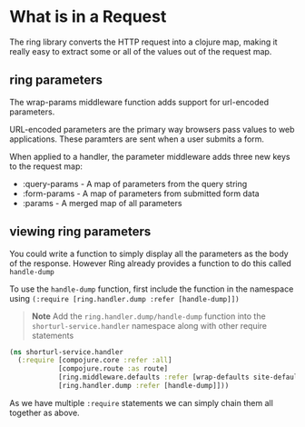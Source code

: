 # What is in a Request

The ring library converts the HTTP request into a clojure map, making it really easy to extract some or all of the values out of the request map.

## ring parameters

The wrap-params middleware function adds support for url-encoded parameters.

URL-encoded parameters are the primary way browsers pass values to web applications. These paramters are sent when a user submits a form.

When applied to a handler, the parameter middleware adds three new keys to the request map:

* :query-params - A map of parameters from the query string
* :form-params - A map of parameters from submitted form data
* :params - A merged map of all parameters

## viewing ring parameters

You could write a function to simply display all the parameters as the body of the response.  However Ring already provides a function to do this called `handle-dump`

To use the `handle-dump` function, first include the function in the namespace using `(:require [ring.handler.dump :refer [handle-dump]])`

> **Note** Add the `ring.handler.dump/handle-dump` function into the `shorturl-service.handler` namespace along with other require statements

```clojure
(ns shorturl-service.handler
  (:require [compojure.core :refer :all]
            [compojure.route :as route]
            [ring.middleware.defaults :refer [wrap-defaults site-defaults]]
            [ring.handler.dump :refer [handle-dump]]))
```

As we have multiple `:require` statements we can simply chain them all together as above.
